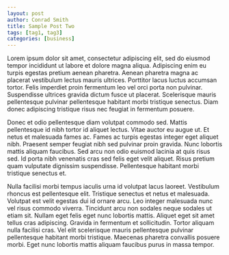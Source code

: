 ```yaml
---
layout: post
author: Conrad Smith
title: Sample Post Two
tags: [tag1, tag3]
categories: [business]
---
```


Lorem ipsum dolor sit amet, consectetur adipiscing elit, sed do eiusmod tempor incididunt ut labore et dolore magna aliqua. Adipiscing enim eu turpis egestas pretium aenean pharetra. Aenean pharetra magna ac placerat vestibulum lectus mauris ultrices. Porttitor lacus luctus accumsan tortor. Felis imperdiet proin fermentum leo vel orci porta non pulvinar. Suspendisse ultrices gravida dictum fusce ut placerat. Scelerisque mauris pellentesque pulvinar pellentesque habitant morbi tristique senectus. Diam donec adipiscing tristique risus nec feugiat in fermentum posuere. 

Donec et odio pellentesque diam volutpat commodo sed. Mattis pellentesque id nibh tortor id aliquet lectus. Vitae auctor eu augue ut. Et netus et malesuada fames ac. Fames ac turpis egestas integer eget aliquet nibh. Praesent semper feugiat nibh sed pulvinar proin gravida. Nunc lobortis mattis aliquam faucibus. Sed arcu non odio euismod lacinia at quis risus sed. Id porta nibh venenatis cras sed felis eget velit aliquet. Risus pretium quam vulputate dignissim suspendisse. Pellentesque habitant morbi tristique senectus et.

Nulla facilisi morbi tempus iaculis urna id volutpat lacus laoreet. Vestibulum rhoncus est pellentesque elit. Tristique senectus et netus et malesuada. Volutpat est velit egestas dui id ornare arcu. Leo integer malesuada nunc vel risus commodo viverra. Tincidunt arcu non sodales neque sodales ut etiam sit. Nullam eget felis eget nunc lobortis mattis. Aliquet eget sit amet tellus cras adipiscing. Gravida in fermentum et sollicitudin. Tortor aliquam nulla facilisi cras. Vel elit scelerisque mauris pellentesque pulvinar pellentesque habitant morbi tristique. Maecenas pharetra convallis posuere morbi. Eget nunc lobortis mattis aliquam faucibus purus in massa tempor.
